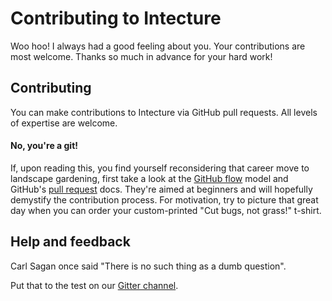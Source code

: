 # Contributing to Intecture

Woo hoo! I always had a good feeling about you. Your contributions are most welcome. Thanks so much in advance for your hard work!

## Contributing

You can make contributions to Intecture via GitHub pull requests. All levels of expertise are welcome.

#### No, you're a git!

If, upon reading this, you find yourself reconsidering that career move to landscape gardening, first take a look at the [GitHub flow](https://guides.github.com/introduction/flow/) model and GitHub's [pull request](https://help.github.com/articles/about-pull-requests/) docs. They're aimed at beginners and will hopefully demystify the contribution process. For motivation, try to picture that great day when you can order your custom-printed "Cut bugs, not grass!" t-shirt.

## Help and feedback

Carl Sagan once said "There is no such thing as a dumb question".

Put that to the test on our [Gitter channel](https://gitter.im/intecture/Lobby).
